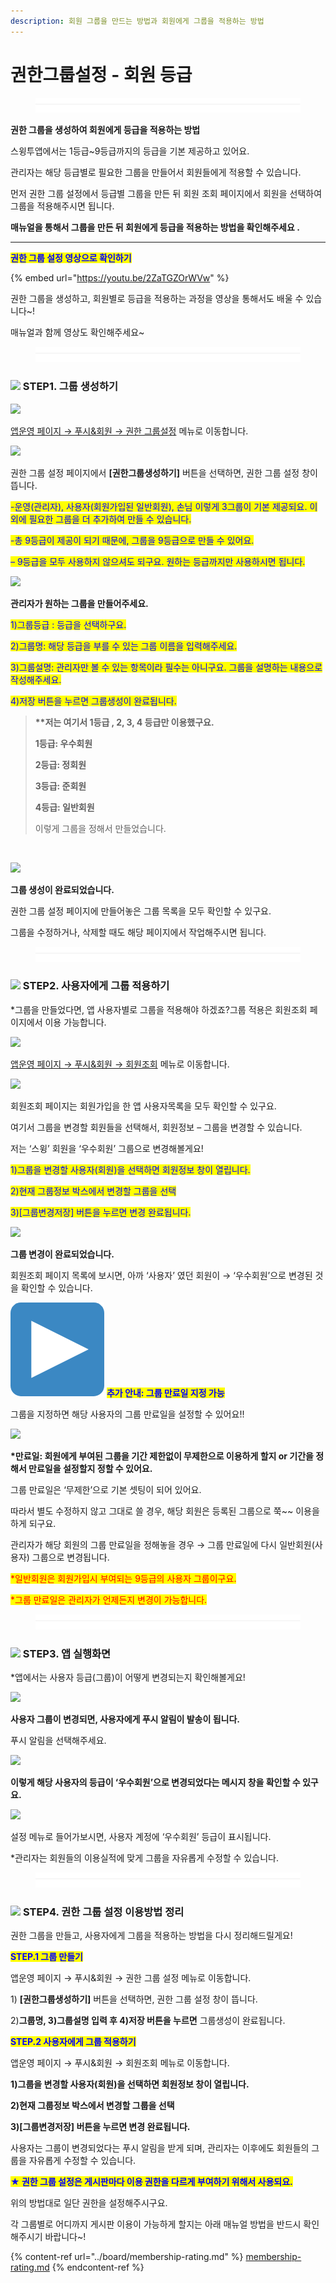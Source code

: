 ```yaml
---
description: 회원 그룹을 만드는 방법과 회원에게 그룹을 적용하는 방법
---
```


# 권한그룹설정 - 회원 등급

<figure><img src="../../../.gitbook/assets/구분선 (1) (2).PNG" alt=""><figcaption></figcaption></figure>

**권한 그룹을 생성하여 회원에게 등급을 적용하는 방법**

스윙투앱에서는 1등급\~9등급까지의 등급을 기본 제공하고 있어요.

관리자는 해당 등급별로 필요한 그룹을 만들어서 회원들에게 적용할 수 있습니다.

먼저 권한 그룹 설정에서 등급별 그룹을 만든 뒤 회원 조회 페이지에서 회원을 선택하여 그룹을 적용해주시면 됩니다.

**매뉴얼을 통해서 그룹을 만든 뒤 회원에게 등급을 적용하는 방법을 확인해주세요 .**

***

<mark style="color:blue;">**권한 그룹 설정 영상으로 확인하기**</mark>

{% embed url="https://youtu.be/2ZaTGZOrWVw" %}

권한 그룹을 생성하고, 회원별로 등급을 적용하는 과정을 영상을 통해서도 배울 수 있습니다\~!

매뉴얼과 함께 영상도 확인해주세요\~



<figure><img src="../../../.gitbook/assets/구분선 (1) (2).PNG" alt=""><figcaption></figcaption></figure>

### ![](https://wp.swing2app.co.kr/wp-content/uploads/2020/04/%EB%8B%A8%EB%9D%BD1-1.png) STEP1. 그룹 생성하기

![](https://wp.swing2app.co.kr/wp-content/uploads/2018/10/%EA%B6%8C%ED%95%9C-1.png)

[앱운영 페이지 → 푸시&회원 → 권한 그룹설정](https://www.swing2app.co.kr/view/group\_list) 메뉴로 이동합니다.



![](https://wp.swing2app.co.kr/wp-content/uploads/2018/10/2019.%EA%B6%8C%ED%95%9C%EA%B7%B8%EB%A3%B92.png)

권한 그룹 설정 페이지에서 **\[권한그룹생성하기]** 버튼을 선택하면, 권한 그룹 설정 창이 뜹니다.

<mark style="color:blue;">-운영(관리자), 사용자(회원가입된 일반회원), 손님 이렇게 3그룹이 기본 제공되요. 이외에 필요한 그룹을 더 추가하여 만들 수 있습니다.</mark>

<mark style="color:blue;">-총 9등급이 제공이 되기 때문에, 그룹을 9등급으로 만들 수 있어요.</mark>

<mark style="color:blue;">– 9등급을 모두 사용하지 않으셔도 되구요. 원하는 등급까지만 사용하시면 됩니다.</mark>



![](https://wp.swing2app.co.kr/wp-content/uploads/2018/10/2019.%EA%B6%8C%ED%95%9C%EA%B7%B8%EB%A3%B93.png)

**관리자가 원하는 그룹을 만들어주세요.**

<mark style="color:blue;">1)그룹등급 : 등급을 선택하구요.</mark>

<mark style="color:blue;">2)그룹명: 해당 등급을 부를 수 있는 그룹 이름을 입력해주세요.</mark>

<mark style="color:blue;">3)그룹설명: 관리자만 볼 수 있는 항목이라 필수는 아니구요. 그룹을 설명하는 내용으로 작성해주세요.</mark>

<mark style="color:blue;">4)저장 버튼을 누르면 그룹생성이 완료됩니다.</mark>

> **\*\*저는 여기서 1등급 , 2, 3, 4 등급만 이용했구요.**
>
> **1등급: 우수회원**
>
> **2등급: 정회원**
>
> **3등급: 준회원**
>
> **4등급: 일반회원**
>
> 이렇게 그룹을 정해서 만들었습니다.

​

![](https://wp.swing2app.co.kr/wp-content/uploads/2018/10/%EA%B6%8C%ED%95%9C%EA%B7%B8%EB%A3%B9.4.png)

**그룹 생성이 완료되었습니다.**

권한 그룹 설정 페이지에 만들어놓은 그룹 목록을 모두 확인할 수 있구요.

그룹을 수정하거나, 삭제할 때도 해당 페이지에서 작업해주시면 됩니다.

<figure><img src="../../../.gitbook/assets/구분선 (1) (2).PNG" alt=""><figcaption></figcaption></figure>

### ![](https://wp.swing2app.co.kr/wp-content/uploads/2020/04/%EB%8B%A8%EB%9D%BD1-1.png) STEP2. 사용자에게 그룹 적용하기

\*그룹을 만들었다면, 앱 사용자별로 그룹을 적용해야 하겠죠?그룹 적용은 회원조회 페이지에서 이용 가능합니다.

![](https://wp.swing2app.co.kr/wp-content/uploads/2018/10/%ED%9A%8C%EC%9B%90%EC%A1%B0%ED%9A%8C.png)

[앱운영 페이지 → 푸시&회원 → 회원조회](https://www.swing2app.co.kr/view/member\_list) 메뉴로 이동합니다.



![](https://wp.swing2app.co.kr/wp-content/uploads/2018/10/%EA%B7%B8%EB%A3%B9%EB%B3%80%EA%B2%BD\_20.07.png)

회원조회 페이지는 회원가입을 한 앱 사용자목록을 모두 확인할 수 있구요.

여기서 그룹을 변경할 회원들을 선택해서, 회원정보 – 그룹을 변경할 수 있습니다.

저는 ‘스윙’ 회원을 ‘우수회원’ 그룹으로 변경해볼게요!

<mark style="color:blue;">1)그룹을 변경할 사용자(회원)을 선택하면 회원정보 창이 열립니다.</mark>

<mark style="color:blue;">2)현재 그룹정보 박스에서 변경할 그룹을 선택</mark>

<mark style="color:blue;">3)\[그룹변경저장] 버튼을 누르면 변경 완료됩니다.</mark>&#x20;



![](https://wp.swing2app.co.kr/wp-content/uploads/2018/10/%EA%B6%8C%ED%95%9C%EA%B7%B8%EB%A3%B97.png)

**그룹 변경이 완료되었습니다.**

회원조회 페이지 목록에 보시면, 아까 ‘사용자’ 였던 회원이 → ‘우수회원’으로 변경된 것을 확인할 수 있습니다.



<img src="../../../.gitbook/assets/image (7).png" alt="" data-size="line"> <mark style="color:blue;">**추가 안내: 그룹 만료일 지정 가능**</mark>

그룹을 지정하면 해당 사용자의 그룹 만료일을 설정할 수 있어요!!

![](https://wp.swing2app.co.kr/wp-content/uploads/2018/10/%EA%B7%B8%EB%A3%B9%EB%B3%80%EA%B2%BD2\_20.07.png)

**\*만료일: 회원에게 부여된 그룹을 기간 제한없이 무제한으로 이용하게 할지 or 기간을 정해서 만료일을 설정할지 정할 수 있어요.**

그룹 만료일은 ‘무제한’으로 기본 셋팅이 되어 있어요.

따라서 별도 수정하지 않고 그대로 쓸 경우,  해당 회원은 등록된 그룹으로  쭉\~\~ 이용을 하게 되구요.

관리자가 해당 회원의 그룹 만료일을 정해놓을 경우 → 그룹 만료일에 다시 일반회원(사용자) 그룹으로 변경됩니다.

<mark style="color:red;">\*일반회원은 회원가입시 부여되는 9등급의 사용자 그룹이구요.</mark>

<mark style="color:red;">\*그룹 만료일은 관리자가 언제든지 변경이 가능합니다.</mark>&#x20;

<figure><img src="../../../.gitbook/assets/구분선 (1) (2).PNG" alt=""><figcaption></figcaption></figure>

### ![](https://wp.swing2app.co.kr/wp-content/uploads/2020/04/%EB%8B%A8%EB%9D%BD1-1.png) STEP3. 앱 실행화면

\*앱에서는 사용자 등급(그룹)이 어떻게 변경되는지 확인해볼게요!

![](https://wp.swing2app.co.kr/wp-content/uploads/2018/10/%EA%B6%8C%ED%95%9C%EA%B7%B8%EB%A3%B98.png)

**사용자 그룹이 변경되면, 사용자에게 푸시 알림이 발송이 됩니다.**

푸시 알림을 선택해주세요.

![](https://wp.swing2app.co.kr/wp-content/uploads/2018/10/%EA%B6%8C%ED%95%9C%EA%B7%B8%EB%A3%B99.png)

**이렇게 해당 사용자의 등급이 ‘우수회원’으로 변경되었다는 메시지 창을 확인할 수 있구요.**

![](https://wp.swing2app.co.kr/wp-content/uploads/2018/10/%EA%B7%B8%EB%A3%B9%EB%B3%80%EA%B2%BD3\_20.07.png)

설정 메뉴로 들어가보시면, 사용자 계정에 ‘우수회원’ 등급이 표시됩니다.

\*관리자는 회원들의 이용실적에 맞게 그룹을 자유롭게 수정할 수 있습니다.

<figure><img src="../../../.gitbook/assets/구분선 (1) (2).PNG" alt=""><figcaption></figcaption></figure>

### ![](https://wp.swing2app.co.kr/wp-content/uploads/2020/04/%EB%8B%A8%EB%9D%BD1-e1611212616323.png) **STEP4.** 권한 그룹 설정 이용방법 정리

권한 그룹을 만들고, 사용자에게 그룹을 적용하는 방법을 다시 정리해드릴게요!



<mark style="color:blue;">**STEP.1 그룹 만들기**</mark>

앱운영 페이지 → 푸시&회원 → 권한 그룹 설정 메뉴로 이동합니다.

1\) **\[권한그룹생성하기]** 버튼을 선택하면, 권한 그룹 설정 창이 뜹니다.

2\)**그룹명, 3)그룹설명 입력 후 4)저장 버튼을 누르면** 그룹생성이 완료됩니다.



<mark style="color:blue;">**STEP.2 사용자에게 그룹 적용하기**</mark>

앱운영 페이지 → 푸시&회원 → 회원조회 메뉴로 이동합니다.

**1)그룹을 변경할 사용자(회원)을 선택하면 회원정보 창이 열립니다.**

**2)현재 그룹정보 박스에서 변경할 그룹을 선택**

**3)\[그룹변경저장] 버튼을 누르면 변경 완료됩니다.**&#x20;

사용자는 그룹이 변경되었다는 푸시 알림을 받게 되며, 관리자는 이후에도 회원들의 그룹을 자유롭게 수정할 수 있습니다.



<mark style="color:blue;">**★ 권한 그룹 설정은 게시판마다 이용 권한을 다르게 부여하기 위해서 사용되요.**</mark>

위의 방법대로 일단 권한을 설정해주시구요.

각 그룹별로 어디까지 게시판 이용이 가능하게 할지는 아래 매뉴얼 방법을 반드시 확인해주시기 바랍니다\~!

{% content-ref url="../board/membership-rating.md" %}
[membership-rating.md](../board/membership-rating.md)
{% endcontent-ref %}



